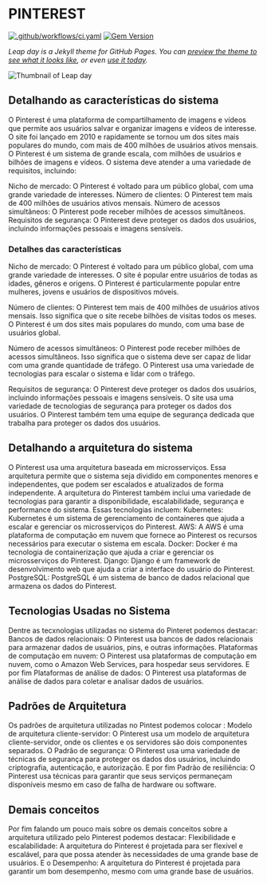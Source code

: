 # PINTEREST

[![.github/workflows/ci.yaml](https://github.com/pages-themes/leap-day/actions/workflows/ci.yaml/badge.svg)](https://github.com/pages-themes/leap-day/actions/workflows/ci.yaml) [![Gem Version](https://badge.fury.io/rb/jekyll-theme-leap-day.svg)](https://badge.fury.io/rb/jekyll-theme-leap-day)

*Leap day is a Jekyll theme for GitHub Pages. You can [preview the theme to see what it looks like](http://pages-themes.github.io/leap-day), or even [use it today](#usage).*

![Thumbnail of Leap day](thumbnail.png)

## Detalhando as características do sistema
O Pinterest é uma plataforma de compartilhamento de imagens e vídeos que permite aos usuários salvar e organizar imagens e vídeos de interesse. O site foi lançado em 2010 e rapidamente se tornou um dos sites mais populares do mundo, com mais de 400 milhões de usuários ativos mensais. O Pinterest é um sistema de grande escala, com milhões de usuários e bilhões de imagens e vídeos. O sistema deve atender a uma variedade de requisitos, incluindo:

Nicho de mercado: O Pinterest é voltado para um público global, com uma grande variedade de interesses.
Número de clientes: O Pinterest tem mais de 400 milhões de usuários ativos mensais.
Número de acessos simultâneos: O Pinterest pode receber milhões de acessos simultâneos.
Requisitos de segurança: O Pinterest deve proteger os dados dos usuários, incluindo informações pessoais e imagens sensíveis.

### Detalhes das características
Nicho de mercado: O Pinterest é voltado para um público global, com uma grande variedade de interesses. O site é popular entre usuários de todas as idades, gêneros e origens. O Pinterest é particularmente popular entre mulheres, jovens e usuários de dispositivos móveis.

Número de clientes: O Pinterest tem mais de 400 milhões de usuários ativos mensais. Isso significa que o site recebe bilhões de visitas todos os meses. O Pinterest é um dos sites mais populares do mundo, com uma base de usuários global.

Número de acessos simultâneos: O Pinterest pode receber milhões de acessos simultâneos. Isso significa que o sistema deve ser capaz de lidar com uma grande quantidade de tráfego. O Pinterest usa uma variedade de tecnologias para escalar o sistema e lidar com o tráfego.

Requisitos de segurança: O Pinterest deve proteger os dados dos usuários, incluindo informações pessoais e imagens sensíveis. O site usa uma variedade de tecnologias de segurança para proteger os dados dos usuários. O Pinterest também tem uma equipe de segurança dedicada que trabalha para proteger os dados dos usuários.

## Detalhando a arquitetura do sistema
O Pinterest usa uma arquitetura baseada em microsserviços. Essa arquitetura permite que o sistema seja dividido em componentes menores e independentes, que podem ser escalados e atualizados de forma independente. A arquitetura do Pinterest também inclui uma variedade de tecnologias para garantir a disponibilidade, escalabilidade, segurança e performance do sistema. Essas tecnologias incluem:
Kubernetes: Kubernetes é um sistema de gerenciamento de containeres que ajuda a escalar e gerenciar os microsserviços do Pinterest.
AWS: A AWS é uma plataforma de computação em nuvem que fornece ao Pinterest os recursos necessários para executar o sistema em escala.
Docker: Docker é ma tecnologia de containerização que ajuda a criar e gerenciar os microsserviços do Pinterest.
Django: Django é um framework de desenvolvimento web que ajuda a criar a interface do usuário do Pinterest.
PostgreSQL: PostgreSQL é um sistema de banco de dados relacional que armazena os dados do Pinterest.

## Tecnologias Usadas no Sistema
 Dentre as tecxnologias utilizadas no sistema do Pinteret podemos destacar: Bancos de dados relacionais: O Pinterest usa bancos de dados relacionais para armazenar dados de usuários, pins, e outras informações. Plataformas de computação em nuvem: O Pinterest usa plataformas de computação em nuvem, como o Amazon Web Services, para hospedar seus servidores. E por fim Plataformas de análise de dados: O Pinterest usa plataformas de análise de dados para coletar e analisar dados de usuários.

## Padrões de Arquitetura
 Os padrões de arquitetura utilizadas no Pintest podemos colocar : Modelo de arquitetura cliente-servidor: O Pinterest usa um modelo de arquitetura cliente-servidor, onde os clientes e os servidores são dois componentes separados. O Padrão de segurança: O Pinterest usa uma variedade de técnicas de segurança para proteger os dados dos usuários, incluindo criptografia, autenticação, e autorização. E por fim Padrão de resiliência: O Pinterest usa técnicas para garantir que seus serviços permaneçam disponíveis mesmo em caso de falha de hardware ou software.

## Demais conceitos
 Por fim falando um pouco mais sobre os demais conceitos sobre a arquitetura utilizado pelo Pinterest podemos destacar: Flexibilidade e escalabilidade: A arquitetura do Pinterest é projetada para ser flexível e escalável, para que possa atender às necessidades de uma grande base de usuários. E o Desempenho: A arquitetura do Pinterest é projetada para garantir um bom desempenho, mesmo com uma grande base de usuários.
